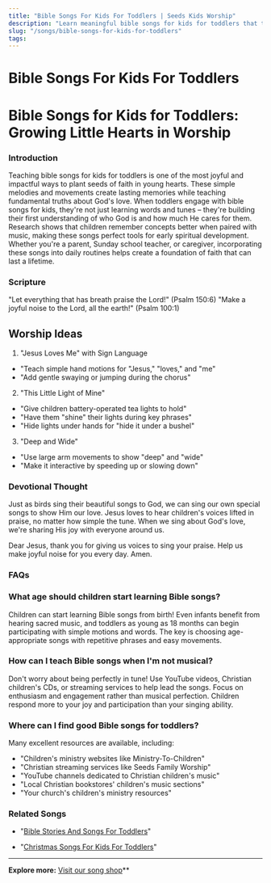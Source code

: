 ```yaml
---
title: "Bible Songs For Kids For Toddlers | Seeds Kids Worship"
description: "Learn meaningful bible songs for kids for toddlers that teach Scripture through music. Interactive worship resources for kids and families."
slug: "/songs/bible-songs-for-kids-for-toddlers"
tags:
---
```


# Bible Songs For Kids For Toddlers

# Bible Songs for Kids for Toddlers: Growing Little Hearts in Worship

### Introduction
Teaching bible songs for kids for toddlers is one of the most joyful and impactful ways to plant seeds of faith in young hearts. These simple melodies and movements create lasting memories while teaching fundamental truths about God's love. When toddlers engage with bible songs for kids, they're not just learning words and tunes – they're building their first understanding of who God is and how much He cares for them. Research shows that children remember concepts better when paired with music, making these songs perfect tools for early spiritual development. Whether you're a parent, Sunday school teacher, or caregiver, incorporating these songs into daily routines helps create a foundation of faith that can last a lifetime.

### Scripture
"Let everything that has breath praise the Lord!" (Psalm 150:6)
"Make a joyful noise to the Lord, all the earth!" (Psalm 100:1)

## Worship Ideas
1. "Jesus Loves Me" with Sign Language
- "Teach simple hand motions for "Jesus," "loves," and "me"
- "Add gentle swaying or jumping during the chorus"

2. "This Little Light of Mine"
- "Give children battery-operated tea lights to hold"
- "Have them "shine" their lights during key phrases"
- "Hide lights under hands for "hide it under a bushel"

3. "Deep and Wide"
- "Use large arm movements to show "deep" and "wide"
- "Make it interactive by speeding up or slowing down"

### Devotional Thought
Just as birds sing their beautiful songs to God, we can sing our own special songs to show Him our love. Jesus loves to hear children's voices lifted in praise, no matter how simple the tune. When we sing about God's love, we're sharing His joy with everyone around us. 

Dear Jesus, thank you for giving us voices to sing your praise. Help us make joyful noise for you every day. Amen.

### FAQs

### What age should children start learning Bible songs?
Children can start learning Bible songs from birth! Even infants benefit from hearing sacred music, and toddlers as young as 18 months can begin participating with simple motions and words. The key is choosing age-appropriate songs with repetitive phrases and easy movements.

### How can I teach Bible songs when I'm not musical?
Don't worry about being perfectly in tune! Use YouTube videos, Christian children's CDs, or streaming services to help lead the songs. Focus on enthusiasm and engagement rather than musical perfection. Children respond more to your joy and participation than your singing ability.

### Where can I find good Bible songs for toddlers?
Many excellent resources are available, including:
- "Children's ministry websites like Ministry-To-Children"
- "Christian streaming services like Seeds Family Worship"
- "YouTube channels dedicated to Christian children's music"
- "Local Christian bookstores' children's music sections"
- "Your church's children's ministry resources"

### Related Songs

- "[Bible Stories And Songs For Toddlers](/songs/bible-stories-and-songs-for-toddlers/)"

- "[Christmas Songs For Kids For Toddlers](/activities/christmas-songs-for-kids-for-toddlers/)"

---

**Explore more:** [Visit our song shop](https://seedskidsworship.com/shop)**

<!-- Schema Markup -->
<script type="application/ld+json">
{
  "@context": "https://schema.org",
  "@type": "MusicRecording",
  "name": "Bible Songs For Kids For Toddlers",
  "byArtist": {
    "@type": "MusicGroup",
    "name": "Seeds Kids Worship"
  },
  "isFamilyFriendly": true,
  "url": "https://seedskidsworship.com/songs/bible-songs-for-kids-for-toddlers/"
}
</script>